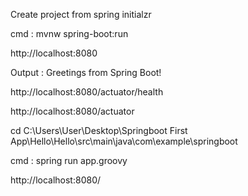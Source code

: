 Create project from spring initialzr

cmd : mvnw spring-boot:run

http://localhost:8080

Output : Greetings from Spring Boot!

http://localhost:8080/actuator/health

http://localhost:8080/actuator

cd C:\Users\User\Desktop\Springboot First App\Hello\Hello\src\main\java\com\example\springboot

cmd : spring run app.groovy

http://localhost:8080/
